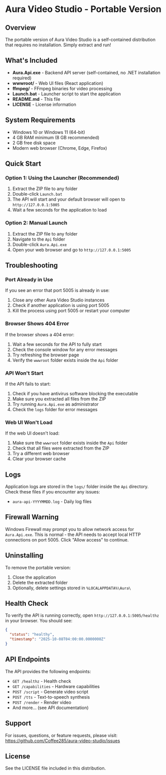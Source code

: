 # Aura Video Studio - Portable Version

## Overview

The portable version of Aura Video Studio is a self-contained distribution that requires no installation. Simply extract and run!

## What's Included

- **Aura.Api.exe** - Backend API server (self-contained, no .NET installation required)
- **wwwroot/** - Web UI files (React application)
- **ffmpeg/** - FFmpeg binaries for video processing
- **Launch.bat** - Launcher script to start the application
- **README.md** - This file
- **LICENSE** - License information

## System Requirements

- Windows 10 or Windows 11 (64-bit)
- 4 GB RAM minimum (8 GB recommended)
- 2 GB free disk space
- Modern web browser (Chrome, Edge, Firefox)

## Quick Start

### Option 1: Using the Launcher (Recommended)

1. Extract the ZIP file to any folder
2. Double-click `Launch.bat`
3. The API will start and your default browser will open to `http://127.0.0.1:5005`
4. Wait a few seconds for the application to load

### Option 2: Manual Launch

1. Extract the ZIP file to any folder
2. Navigate to the `Api` folder
3. Double-click `Aura.Api.exe`
4. Open your web browser and go to `http://127.0.0.1:5005`

## Troubleshooting

### Port Already in Use

If you see an error that port 5005 is already in use:

1. Close any other Aura Video Studio instances
2. Check if another application is using port 5005
3. Kill the process using port 5005 or restart your computer

### Browser Shows 404 Error

If the browser shows a 404 error:

1. Wait a few seconds for the API to fully start
2. Check the console window for any error messages
3. Try refreshing the browser page
4. Verify the `wwwroot` folder exists inside the `Api` folder

### API Won't Start

If the API fails to start:

1. Check if you have antivirus software blocking the executable
2. Make sure you extracted all files from the ZIP
3. Try running `Aura.Api.exe` as administrator
4. Check the `logs` folder for error messages

### Web UI Won't Load

If the web UI doesn't load:

1. Make sure the `wwwroot` folder exists inside the `Api` folder
2. Check that all files were extracted from the ZIP
3. Try a different web browser
4. Clear your browser cache

## Logs

Application logs are stored in the `logs/` folder inside the `Api` directory. Check these files if you encounter any issues:

- `aura-api-YYYYMMDD.log` - Daily log files

## Firewall Warning

Windows Firewall may prompt you to allow network access for `Aura.Api.exe`. This is normal - the API needs to accept local HTTP connections on port 5005. Click "Allow access" to continue.

## Uninstalling

To remove the portable version:

1. Close the application
2. Delete the extracted folder
3. Optionally, delete settings stored in `%LOCALAPPDATA%\Aura\`

## Health Check

To verify the API is running correctly, open `http://127.0.0.1:5005/healthz` in your browser. You should see:

```json
{
  "status": "healthy",
  "timestamp": "2025-10-08T04:00:00.0000000Z"
}
```

## API Endpoints

The API provides the following endpoints:

- `GET /healthz` - Health check
- `GET /capabilities` - Hardware capabilities
- `POST /script` - Generate video script
- `POST /tts` - Text-to-speech synthesis
- `POST /render` - Render video
- And more... (see API documentation)

## Support

For issues, questions, or feature requests, please visit:
https://github.com/Coffee285/aura-video-studio/issues

## License

See the LICENSE file included in this distribution.
